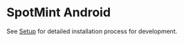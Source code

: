 [Setup]: ./spotmint-android/wiki/Android-Scala-Setup-Tutorial


# SpotMint Android

See [Setup] for detailed installation process for development.
